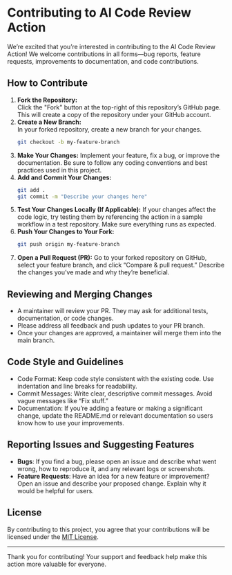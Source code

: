 # Contributing to AI Code Review Action

We’re excited that you’re interested in contributing to the AI Code Review Action! We welcome contributions in all forms—bug reports, feature requests, improvements to documentation, and code contributions.

## How to Contribute

1. **Fork the Repository:**  
Click the "Fork" button at the top-right of this repository’s GitHub page. This will create a copy of the repository under your GitHub account.
2. **Create a New Branch:**  
In your forked repository, create a new branch for your changes.  
    ```bash
    git checkout -b my-feature-branch
    ```
3. **Make Your Changes:**
Implement your feature, fix a bug, or improve the documentation. Be sure to follow any coding conventions and best practices used in this project.
4. **Add and Commit Your Changes:**
    ```bash
    git add .
    git commit -m "Describe your changes here"
    ```
5. **Test Your Changes Locally (If Applicable):**
If your changes affect the code logic, try testing them by referencing the action in a sample workflow in a test repository. Make sure everything runs as expected.    
6. **Push Your Changes to Your Fork:**
    ```bash
    git push origin my-feature-branch
    ```
7.  **Open a Pull Request (PR):**
Go to your forked repository on GitHub, select your feature branch, and click “Compare & pull request.” Describe the changes you’ve made and why they’re beneficial.

## Reviewing and Merging Changes
- A maintainer will review your PR. They may ask for additional tests, documentation, or code changes.
- Please address all feedback and push updates to your PR branch.
- Once your changes are approved, a maintainer will merge them into the main branch.

## Code Style and Guidelines 
- Code Format: Keep code style consistent with the existing code. Use indentation and line breaks for readability.
- Commit Messages: Write clear, descriptive commit messages. Avoid vague messages like “Fix stuff.”
- Documentation: If you’re adding a feature or making a significant change, update the README.md or relevant documentation so users know how to use your improvements.

## Reporting Issues and Suggesting Features
- **Bugs**: If you find a bug, please open an issue and describe what went wrong, how to reproduce it, and any relevant logs or screenshots.
- **Feature Requests**: Have an idea for a new feature or improvement? Open an issue and describe your proposed change. Explain why it would be helpful for users.

## License

By contributing to this project, you agree that your contributions will be licensed under the [MIT License](./LICENSE).

---

Thank you for contributing! Your support and feedback help make this action more valuable for everyone.